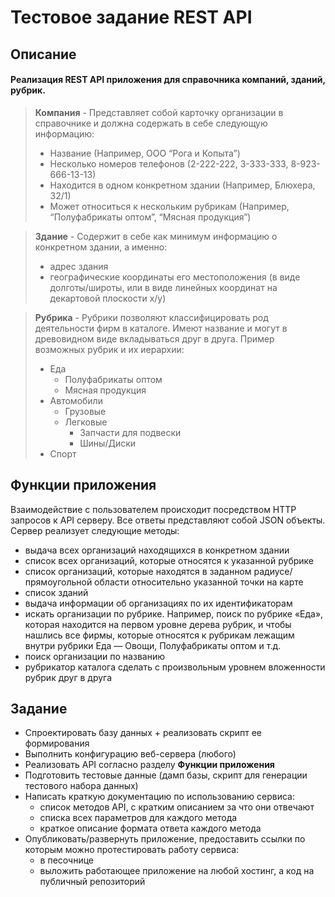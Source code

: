 # Тестовое задание REST API

## Описание

#### Реализация REST API приложения для справочника компаний, зданий, рубрик.

> **Компания** - Представляет собой карточку организации в справочнике и должна содержать в себе следующую информацию:
> * Название (Например, ООО “Рога и Копыта”)
> * Несколько номеров телефонов (2-222-222, 3-333-333, 8-923-666-13-13)
> * Находится в одном конкретном здании (Например, Блюхера, 32/1)
> * Может относиться к нескольким рубрикам (Например, “Полуфабрикаты оптом”, “Мясная продукция”)

> **Здание** - Содержит в себе как минимум информацию о конкретном здании, а именно:
> * адрес здания
> * географические координаты его местоположения (в виде долготы/широты, или в виде линейных координат на декартовой плоскости x/y)

> **Рубрика** - Рубрики позволяют классифицировать род деятельности фирм в каталоге. Имеют название и могут в древовидном виде вкладываться друг в друга. Пример возможных рубрик и их иерархии:
> * Еда
>   * Полуфабрикаты оптом
>   * Мясная продукция
> * Автомобили
>   * Грузовые
>   * Легковые
>     * Запчасти для подвески
>     * Шины/Диски
> * Спорт

## Функции приложения

Взаимодействие с пользователем происходит посредством HTTP запросов к API серверу. Все ответы представляют собой JSON объекты. Сервер реализует следующие методы:

* выдача всех организаций находящихся в конкретном здании
* список всех организаций, которые относятся к указанной рубрике
* список организаций, которые находятся в заданном радиусе/прямоугольной области относительно указанной точки на карте
* список зданий
* выдача информации об организациях по их идентификаторам
* искать организации по рубрике. Например, поиск по рубрике «Еда», которая находится на первом уровне дерева рубрик, и чтобы нашлись все фирмы, которые относятся к рубрикам лежащим внутри рубрики Еда — Овощи, Полуфабрикаты оптом и т.д.
* поиск организации по названию
* рубрикатор каталога сделать с произвольным уровнем вложенности рубрик друг в друга

## Задание

* Спроектировать базу данных + реализовать скрипт ее формирования
* Выполнить конфигурацию веб-сервера (любого)
* Реализовать API согласно разделу **Функции приложения**
* Подготовить тестовые данные (дамп базы, скрипт для генерации тестового набора данных)
* Написать краткую документацию по использованию сервиса:
  * список методов API, с кратким описанием за что они отвечают
  * списка всех параметров для каждого метода
  * краткое описание формата ответа каждого метода
* Опубликовать/развернуть приложение, предоставить ссылки по которым можно протестировать работу сервиса:
  * в песочнице
  * выложить работающее приложение на любой хостинг, а код на публичный репозиторий